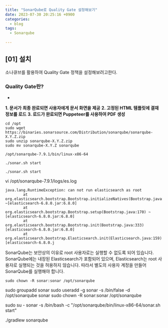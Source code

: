 ```yaml
---
title: "SonarQube로 Quality Gate 설정해보기"
date: 2023-07-30 20:25:16 +0900
categories:
  - blog
tags:
  - Sonarqube
 
---
```


## [01] 설치

소나큐브를 활용하여 Quality Gate 정책을 설정해보려고한다.

### Quality Gate란?
- 

**1. 문서가 최종 완료되면 사용자에게 문서 화면을 제공**
**2. 고정된 HTML 템플릿에 결재 정보를 로드**
**3. 로드가 완료되면 Puppeteer를 사용하여 PDF 생성**




```
cd /opt
sudo wget https://binaries.sonarsource.com/Distribution/sonarqube/sonarqube-X.Y.Z.zip
sudo unzip sonarqube-X.Y.Z.zip
sudo mv sonarqube-X.Y.Z sonarqube
```


```
/opt/sonarqube-7.9.1/bin/linux-x86-64
```
```
./sonar.sh start

```

```
./sonar.sh start

```
vi /opt/sonarqube-7.9.1/logs/es.log

```
java.lang.RuntimeException: can not run elasticsearch as root
        at org.elasticsearch.bootstrap.Bootstrap.initializeNatives(Bootstrap.java:103) ~[elasticsearch-6.8.0.jar:6.8.0]
        at org.elasticsearch.bootstrap.Bootstrap.setup(Bootstrap.java:170) ~[elasticsearch-6.8.0.jar:6.8.0]
        at org.elasticsearch.bootstrap.Bootstrap.init(Bootstrap.java:333) [elasticsearch-6.8.0.jar:6.8.0]
        at org.elasticsearch.bootstrap.Elasticsearch.init(Elasticsearch.java:159) [elasticsearch-6.8.0.j
```

SonarQube는 보안상의 이유로 root 사용자로는 실행할 수 없도록 되어 있습니다. SonarQube에는 내장된 Elasticsearch가 포함되어 있으며, Elasticsearch는 root 사용자로 실행되는 것을 허용하지 않습니다. 따라서 별도의 사용자 계정을 만들어 SonarQube를 실행해야 합니다.

```
sudo chown -R sonar:sonar /opt/sonarqube
```

sudo groupadd sonar
sudo useradd -g sonar -s /bin/false -d /opt/sonarqube sonar
sudo chown -R sonar:sonar /opt/sonarqube

sudo su - sonar -s /bin/bash -c "/opt/sonarqube/bin/linux-x86-64/sonar.sh start"

./gradlew sonarqube